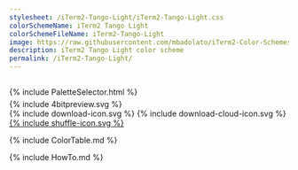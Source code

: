 ```yaml
---
stylesheet: /iTerm2-Tango-Light/iTerm2-Tango-Light.css
colorSchemeName: iTerm2 Tango Light
colorSchemeFileName: iTerm2-Tango-Light
image: https://raw.githubusercontent.com/mbadolato/iTerm2-Color-Schemes/master/screenshots/iTerm2_Tango_Light.png
description: iTerm2 Tango Light color scheme
permalink: /iTerm2-Tango-Light/
---
```


<h2 style='text-align:center'>
    <a id='colorSchemeNameLink' href='#'>
        <span class='ColorSchemeFileName'></span>
    </a>
</h2>

<div class='centeredText' style='margin-bottom:1%'>
{% include PaletteSelector.html %}
</div>

<div class='centeredText'>
{% include 4bitpreview.svg %}
</div>

<div class='centeredText'>
    <a id='downloadSchemeLink' class='padded'>
{% include download-icon.svg %}
    </a>
    <a id='cdnSchemeLink' class='padded'>
{% include download-cloud-icon.svg %}
    </a>
    <a id='feelingLucky' href="javascript:feelingLucky(document.getElementById('themeSelector'))" class='padded'>
{% include shuffle-icon.svg %}
    </a>    
</div>

{% include ColorTable.md %}

{% include HowTo.md %}

